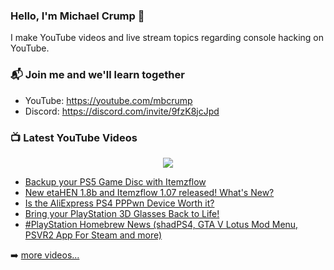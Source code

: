 ### Hello, I'm Michael Crump 👋

I make YouTube videos and live stream topics regarding console hacking on YouTube. 

### 📬 Join me and we'll learn together

- YouTube: https://youtube.com/mbcrump
- Discord: https://discord.com/invite/9fzK8jcJpd

### 📺 Latest YouTube Videos

<div align="center">

[<img src="https://img.shields.io/badge/-Subscribe-red?style=for-the-badge&logo=youtube&logoColor=white"/>](https://www.youtube.com/c/mbcrump?sub_confirmation=1)

</div>

<!-- YOUTUBE:START -->
- [Backup your PS5 Game Disc with Itemzflow](https://www.youtube.com/watch?v=HJjYSMt5VoQ)
- [New etaHEN 1.8b and Itemzflow 1.07 released! What&#39;s New?](https://www.youtube.com/watch?v=SBKG8YYG3tc)
- [Is the AliExpress PS4 PPPwn Device Worth it?](https://www.youtube.com/watch?v=SDLPJLAas-4)
- [Bring your PlayStation 3D Glasses Back to Life!](https://www.youtube.com/watch?v=uYrsFT3Hm_0)
- [#PlayStation Homebrew News &lpar;shadPS4, GTA V Lotus Mod Menu, PSVR2 App For Steam and more&rpar;](https://www.youtube.com/watch?v=rqdW4XKmmsM)
<!-- YOUTUBE:END -->

➡️ [more videos...](https://youtube.com/mbcrump)

